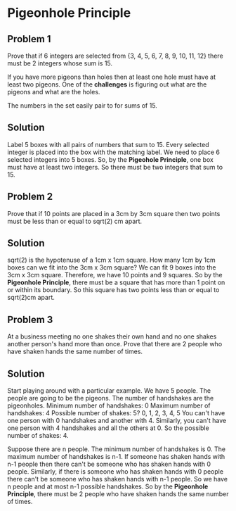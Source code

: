 # Pigeonhole Principle

## Problem 1
Prove that if 6 integers are selected from {3, 4, 5, 6, 7, 8, 9, 10, 11, 12} there must be 2 integers whose sum is 15.


If you have more pigeons than holes then at least one hole must have at least two pigeons.
One of the **challenges** is figuring out what are the pigeons and what are the holes.


The numbers in the set easily pair to for sums of 15.


## Solution

Label 5 boxes with all pairs of numbers that sum to 15.
Every selected integer is placed into the box with the matching label.
We need to place 6 selected integers into 5 boxes.
So, by the **Pigeohole Principle**, one box must have at least two integers.
So there must be two integers that sum to 15.

## Problem 2
Prove that if 10 points are placed in a 3cm by 3cm square then two points must be less than or equal to sqrt(2) cm apart.

## Solution

sqrt(2) is the hypotenuse of a 1cm x 1cm square. How many 1cm by 1cm boxes can we fit into the 3cm x 3cm square?
We can fit 9 boxes into the 3cm x 3cm square.
Therefore, we have 10 points and 9 squares.
So by the **Pigeonhole Principle**, there must be a square that has more than 1 point on or within its boundary.
So this square has two points less than or equal to sqrt(2)cm apart.

## Problem 3

At a business meeting no one shakes their own hand and no one shakes another person's hand more than once.
Prove that there are 2 people who have shaken hands the same number of times.

## Solution

Start playing around with a particular example.
We have 5 people.
The people are going to be the pigeons.
The number of handshakes are the pigeonholes.
Minimum number of handshakes: 0
Maximum number of handshakes: 4
Possible number of shakes: 5? 0, 1, 2, 3, 4, 5
You can't have one person with 0 handshakes and another with 4.
Similarly, you can't have one person with 4 handshakes and all the others at 0.
So the possible number of shakes: 4.


Suppose there are n people.
The minimum number of handshakes is 0.
The maximum number of handshakes is n-1.
If someone has shaken hands with n-1 people then there can't be someone who has shaken hands with 0 people.
Similarly, if there is someone who has shaken hands with 0 people there can't be someone who has shaken hands with n-1 people.
So we have n people and at most n-1 possible handshakes.
So by the **Pigeonhole Principle**, there must be 2 people who have shaken hands the same number of times.
